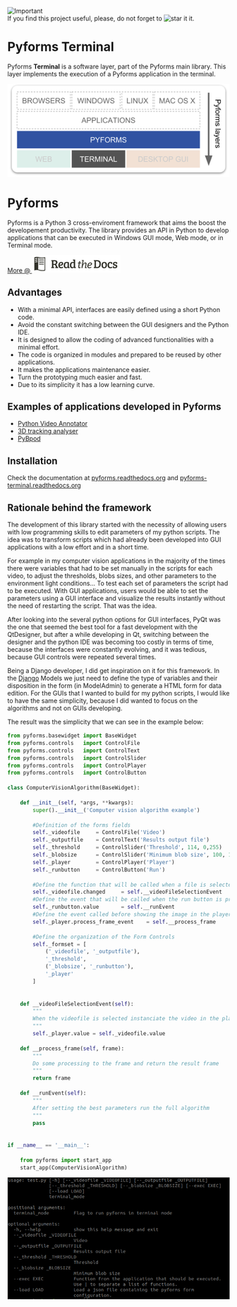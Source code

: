 ![Important](https://img.shields.io/badge/Important-Note-red.svg "Screen")  
If you find this project useful, please, do not forget to ![star it](https://raw.githubusercontent.com/UmSenhorQualquer/pyforms/v1.0.beta/docs/imgs/start.png?raw=true "Screen") it.


# Pyforms Terminal

Pyforms **Terminal** is a software layer, part of the Pyforms main library. This layer implements the execution of a Pyforms application in the terminal.

![Diagram](docs/source/_static/imgs/pyforms-layers-terminal.png "Screen")



# Pyforms

<!-- Posicione esta tag onde você deseja que o widget apareça. -->
<div class="g-follow" data-annotation="bubble" data-height="24" data-rel="publisher"></div>

Pyforms is a Python 3 cross-enviroment framework that aims the boost the developement productivity. The library provides an API in Python to develop applications that can be executed in Windows GUI mode, Web mode, or in Terminal mode.

[More @ ![Diagram](docs/source/_static/imgs/rtd.png)](https://pyforms.readthedocs.io)



## Advantages
* With a minimal API, interfaces are easily defined using a short Python code.
* Avoid the constant switching between the GUI designers and the Python IDE.
* It is designed to allow the coding of advanced functionalities with a minimal effort.
* The code is organized in modules and prepared to be reused by other applications.
* It makes the applications maintenance easier.
* Turn the prototyping much easier and fast.
* Due to its simplicity it has a low learning curve.

## Examples of applications developed in Pyforms
* [Python Video Annotator](https://github.com/UmSenhorQualquer/pythonVideoAnnotator)
* [3D tracking analyser](https://github.com/UmSenhorQualquer/3D-tracking-analyser)
* [PyBpod](http://pybpod.readthedocs.io)

## Installation

Check the documentation at [pyforms.readthedocs.org](http://pyforms.readthedocs.org) and [pyforms-terminal.readthedocs.org](http://pyforms-terminal.readthedocs.org)

## Rationale behind the framework

The development of this library started with the necessity of allowing users with low programming skills to edit parameters of my python scripts.
The idea was to transform scripts which had already been developed into GUI applications with a low effort and in a short time.

For example in my computer vision applications in the majority of the times there were variables that had to be set manually in the scripts for each video, to adjust the thresholds, blobs sizes, and other parameters to the environment light conditions... To test each set of parameters the script had to be executed.
With GUI applications, users would be able to set the parameters using a GUI interface and visualize the results instantly without the need of restarting the script. That was the idea.

After looking into the several python options for GUI interfaces, PyQt was the one that seemed the best tool for a fast development with the QtDesigner, but after a while developing in Qt, switching between the designer and the python IDE was becoming too costly in terms of time, because the interfaces were constantly evolving, and it was tedious, because GUI controls were repeated several times.

Being a Django developer, I did get inspiration on it for this framework. In the [Django](https://www.djangoproject.com/) Models we just need to define the type of variables and their disposition in the form (in ModelAdmin) to generate a HTML form for data edition.
For the GUIs that I wanted to build for my python scripts, I would like to have the same simplicity, because I did wanted to focus on the algorithms and not on GUIs developing.

The result was the simplicity that we can see in the example below:

```python
from pyforms.basewidget import BaseWidget
from pyforms.controls   import ControlFile
from pyforms.controls   import ControlText
from pyforms.controls   import ControlSlider
from pyforms.controls   import ControlPlayer
from pyforms.controls   import ControlButton

class ComputerVisionAlgorithm(BaseWidget):

    def __init__(self, *args, **kwargs):
        super().__init__('Computer vision algorithm example')

        #Definition of the forms fields
        self._videofile     = ControlFile('Video')
        self._outputfile    = ControlText('Results output file')
        self._threshold     = ControlSlider('Threshold', 114, 0,255)
        self._blobsize      = ControlSlider('Minimum blob size', 100, 100,2000)
        self._player        = ControlPlayer('Player')
        self._runbutton     = ControlButton('Run')

        #Define the function that will be called when a file is selected
        self._videofile.changed     = self.__videoFileSelectionEvent
        #Define the event that will be called when the run button is processed
        self._runbutton.value       = self.__runEvent
        #Define the event called before showing the image in the player
        self._player.process_frame_event    = self.__process_frame

        #Define the organization of the Form Controls
        self._formset = [
            ('_videofile', '_outputfile'),
            '_threshold',
            ('_blobsize', '_runbutton'),
            '_player'
        ]


    def __videoFileSelectionEvent(self):
        """
        When the videofile is selected instanciate the video in the player
        """
        self._player.value = self._videofile.value

    def __process_frame(self, frame):
        """
        Do some processing to the frame and return the result frame
        """
        return frame

    def __runEvent(self):
        """
        After setting the best parameters run the full algorithm
        """
        pass


if __name__ == '__main__':

    from pyforms import start_app
    start_app(ComputerVisionAlgorithm)
```

![ScreenShot](docs/source/_static/imgs/terminal-example-computervisionalgorithm.png "Screen")
